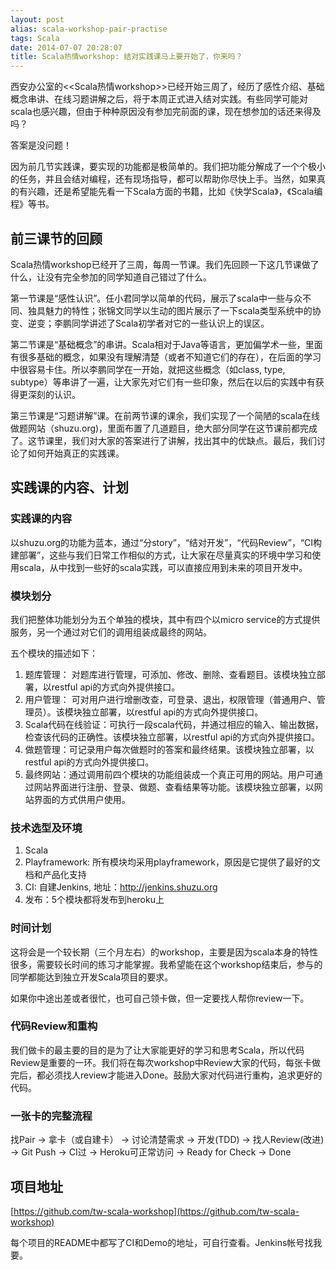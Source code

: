 ```yaml
---
layout: post
alias: scala-workshop-pair-practise
tags: Scala
date: 2014-07-07 20:28:07
title: Scala热情workshop: 结对实践课马上要开始了，你来吗？
---
```


西安办公室的<<Scala热情workshop>>已经开始三周了，经历了感性介绍、基础概念串讲、在线习题讲解之后，将于本周正式进入结对实践。有些同学可能对scala也感兴趣，但由于种种原因没有参加完前面的课，现在想参加的话还来得及吗？

答案是没问题！

因为前几节实践课，要实现的功能都是极简单的。我们把功能分解成了一个个极小的任务，并且会结对编程，还有现场指导，都可以帮助你尽快上手。当然，如果真的有兴趣，还是希望能先看一下Scala方面的书籍，比如《快学Scala》，《Scala编程》等书。

## 前三课节的回顾

Scala热情workshop已经开了三周，每周一节课。我们先回顾一下这几节课做了什么，让没有完全参加的同学知道自己错过了什么。

第一节课是“感性认识”。任小君同学以简单的代码，展示了scala中一些与众不同、独具魅力的特性；张锦文同学以生动的图片展示了一下scala类型系统中的协变、逆变；李鹏同学讲述了Scala初学者对它的一些认识上的误区。

第二节课是“基础概念”的串讲。Scala相对于Java等语言，更加偏学术一些，里面有很多基础的概念，如果没有理解清楚（或者不知道它们的存在），在后面的学习中很容易卡住。所以李鹏同学在一开始，就把这些概念（如class, type, subtype）等串讲了一遍，让大家先对它们有一些印象，然后在以后的实践中有获得更深刻的认识。

第三节课是“习题讲解”课。在前两节课的课余，我们实现了一个简陋的scala在线做题网站（shuzu.org)，里面布置了几道题目，绝大部分同学在这节课前都完成了。这节课里，我们对大家的答案进行了讲解，找出其中的优缺点。最后，我们讨论了如何开始真正的实践课。

## 实践课的内容、计划

### 实践课的内容

以shuzu.org的功能为蓝本，通过“分story”，“结对开发”，“代码Review”，“CI构建部署”，这些与我们日常工作相似的方式，让大家在尽量真实的环境中学习和使用scala，从中找到一些好的scala实践，可以直接应用到未来的项目开发中。

### 模块划分

我们把整体功能划分为五个单独的模块，其中有四个以micro service的方式提供服务，另一个通过对它们的调用组装成最终的网站。

五个模块的描述如下：

1.  题库管理： 对题库进行管理，可添加、修改、删除、查看题目。该模块独立部署，以restful api的方式向外提供接口。
2.  用户管理： 可对用户进行增删改查，可登录、退出，权限管理（普通用户、管理员）。该模块独立部署，以restful api的方式向外提供接口。
3.  Scala代码在线验证：可执行一段scala代码，并通过相应的输入、输出数据，检查该代码的正确性。该模块独立部署，以restful api的方式向外提供接口。
4.  做题管理：可记录用户每次做题时的答案和最终结果。该模块独立部署，以restful api的方式向外提供接口。
5.  最终网站：通过调用前四个模块的功能组装成一个真正可用的网站。用户可通过网站界面进行注册、登录、做题、查看结果等功能。该模块独立部署，以网站界面的方式供用户使用。

### 技术选型及环境

1.  Scala
2.  Playframework: 所有模块均采用playframework，原因是它提供了最好的文档和产品化支持
3.  CI: 自建Jenkins, 地址：http://jenkins.shuzu.org
4.  发布：5个模块都将发布到heroku上

### 时间计划

这将会是一个较长期（三个月左右）的workshop，主要是因为scala本身的特性很多，需要较长时间的练习才能掌握。我希望能在这个workshop结束后，参与的同学都能达到独立开发Scala项目的要求。

如果你中途出差或者很忙，也可自己领卡做，但一定要找人帮你review一下。

### 代码Review和重构

我们做卡的最主要的目的是为了让大家能更好的学习和思考Scala，所以代码Review是重要的一环。我们将在每次workshop中Review大家的代码，每张卡做完后，都必须找人review才能进入Done。鼓励大家对代码进行重构，追求更好的代码。

### 一张卡的完整流程

找Pair -> 拿卡（或自建卡） -> 讨论清楚需求 -> 开发(TDD) -> 找人Review(改进) -> Git Push -> CI过 -> Heroku可正常访问 -> Ready for Check -> Done

## 项目地址

[https://github.com/tw-scala-workshop](https://github.com/tw-scala-workshop)

每个项目的README中都写了CI和Demo的地址，可自行查看。Jenkins帐号找我要。
